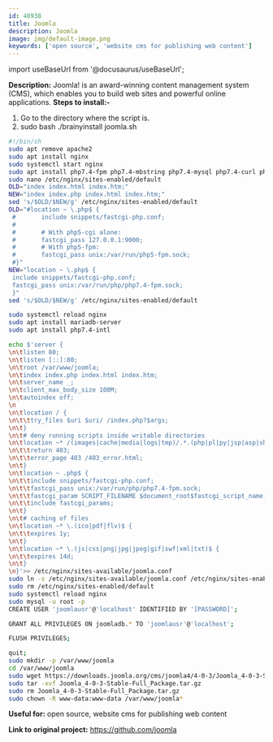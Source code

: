 ```yaml
---
id: 48938
title: Joomla
description: Joomla
image: img/default-image.png
keywords: ['open source', 'website cms for publishing web content']
---
```



import useBaseUrl from '@docusaurus/useBaseUrl';


**Description:** Joomla! is an award-winning content management system (CMS), which enables you to build web sites and powerful online applications.
**Steps to install:-**

1.  Go to the directory where the script is.
2.  sudo bash ./brainyinstall joomla.sh

```bash
#!/bin/sh
sudo apt remove apache2
sudo apt install nginx
sudo systemctl start nginx
sudo apt install php7.4-fpm php7.4-mbstring php7.4-mysql php7.4-curl php7.4-gd php7.4-curl php7.4-zip php7.4-xml -y
sudo nano /etc/nginx/sites-enabled/default
OLD="index index.html index.htm;"
NEW="index index.php index.html index.htm;"
sed 's/$OLD/$NEW/g' /etc/nginx/sites-enabled/default
OLD="#location ~ \.php$ {
 #       include snippets/fastcgi-php.conf;
 #
 #       # With php5-cgi alone:
 #       fastcgi_pass 127.0.0.1:9000;
 #       # With php5-fpm:
 #       fastcgi_pass unix:/var/run/php5-fpm.sock;
 #}"
NEW="location ~ \.php$ {
 include snippets/fastcgi-php.conf;
 fastcgi_pass unix:/var/run/php/php7.4-fpm.sock;
 }"
sed 's/$OLD/$NEW/g' /etc/nginx/sites-enabled/default

sudo systemctl reload nginx
sudo apt install mariadb-server
sudo apt install php7.4-intl

echo $'server {
\n\tlisten 80;
\n\tlisten [::]:80;
\n\troot /var/www/joomla;
\n\tindex index.php index.html index.htm;
\n\tserver_name _;
\n\tclient_max_body_size 100M;
\n\tautoindex off;
\n  
\n\tlocation / {
\n\t\ttry_files $uri $uri/ /index.php?$args;
\n\t}
\n\t# deny running scripts inside writable directories
\n\tlocation ~* /(images|cache|media|logs|tmp)/.*.(php|pl|py|jsp|asp|sh|cgi)$ {
\n\t\treturn 403;
\n\t\terror_page 403 /403_error.html;
\n\t}
\n\tlocation ~ .php$ {
\n\t\tinclude snippets/fastcgi-php.conf;
\n\t\tfastcgi_pass unix:/var/run/php/php7.4-fpm.sock;
\n\t\tfastcgi_param SCRIPT_FILENAME $document_root$fastcgi_script_name;
\n\t\tinclude fastcgi_params;
\n\t}
\n\t# caching of files 
\n\tlocation ~* \.(ico|pdf|flv)$ {
\n\t\texpires 1y;
\n\t}
\n\tlocation ~* \.(js|css|png|jpg|jpeg|gif|swf|xml|txt)$ {
\n\t\texpires 14d;
\n\t}
\n}'>> /etc/nginx/sites-available/joomla.conf
sudo ln -s /etc/nginx/sites-available/joomla.conf /etc/nginx/sites-enabled/joomla.conf
sudo rm /etc/nginx/sites-enabled/default
sudo systemctl reload nginx
sudo mysql -u root -p
CREATE USER 'joomlausr'@'localhost' IDENTIFIED BY '[PASSWORD]';

GRANT ALL PRIVILEGES ON joomladb.* TO 'joomlausr'@'localhost';

FLUSH PRIVILEGES;

quit;
sudo mkdir -p /var/www/joomla
cd /var/www/joomla
sudo wget https://downloads.joomla.org/cms/joomla4/4-0-3/Joomla_4-0-3-Stable-Full_Package.tar.gz
sudo tar -xvf Joomla_4-0-3-Stable-Full_Package.tar.gz
sudo rm Joomla_4-0-3-Stable-Full_Package.tar.gz
sudo chown -R www-data:www-data /var/www/joomla*
```
**Useful for:** open source, website cms for publishing web content

**Link to original project:** https://github.com/joomla
